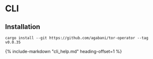 # CLI

## Installation

```
cargo install --git https://github.com/agabani/tor-operator --tag v0.0.35
```

{%
   include-markdown "cli_help.md"
   heading-offset=1
%}
